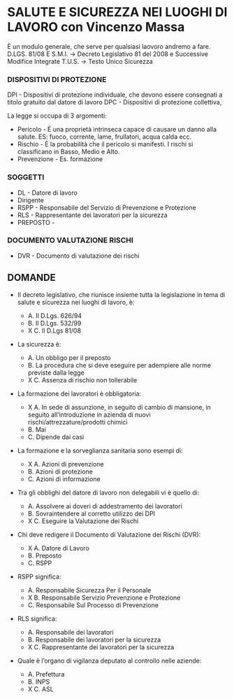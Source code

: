 # SALUTE E SICUREZZA NEI LUOGHI DI LAVORO con Vincenzo Massa

È un modulo generale, che serve per qualsiasi laovoro andremo a fare.
D.LGS. 81/08 E S.M.I. -> Decreto Legislativo 81 del 2008 e Successive Modifice Integrate 
T.U.S. -> Testo Unico Sicurezza

### DISPOSITIVI DI PROTEZIONE

DPI - Dispositivi di protezione individuale, che devono essere consegnati a titolo gratuito dal datore di lavoro
DPC - Dispositivi di protezione collettiva,

La legge si occupa di 3 argomenti:

- Pericolo - È una proprietà intrinseca capace di causare un danno alla salute. ES: fuoco, corrente, lame, frullatori, acqua calda ecc. 
- Rischio - È la probabilità che il pericolo si manifesti. I rischi si classificano in Basso, Medio e Alto.
- Prevenzione - Es. formazione

### SOGGETTI

- DL - Datore di lavoro
- Dirigente
- RSPP - Responsabile del Servizio di Prevenzione e Protezione
- RLS - Rappresentante dei lavoratori per la sicurezza
- PREPOSTO - 

### DOCUMENTO VALUTAZIONE RISCHI

- DVR - Documento di valutazione dei rischi

## DOMANDE

- Il decreto legislativo, che riunisce insieme tutta la legislazione in tema di salute e sicurezza nei luoghi di lavoro, è:
  -   A. Il D.Lgs. 626/94
  -   B. Il D.Lgs. 532/99
  - X C. Il D.Lgs 81/08

- La sicurezza è:
  -   A. Un obbligo per il preposto
  -   B. La procedura che si deve eseguire per adempiere alle norme previste dalla legge 
  - X C. Assenza di rischio non tollerabile

- La formazione dei lavoratori è obbligatoria:
  - X A. In sede di assunzione, in seguito di cambio di mansione, in seguito all’introduzione in azienda di nuovi rischi/attrezzature/prodotti chimici
  -   B. Mai
  -   C. Dipende dai casi

- La formazione e la sorveglianza sanitaria sono esempi di:
  - X A. Azioni di prevenzione
  -   B. Azioni di protezione
  -   C. Azioni di informazione

- Tra gli obblighi del datore di lavoro non delegabili vi è quello di:
  -   A. Assolvere ai doveri di addestramento dei lavoratori
  -   B. Sovraintendere al corretto utilizzo dei DPI
  - X C. Eseguire la Valutazione dei Rischi

- Chi deve redigere il Documento di Valutazione dei Rischi (DVR):
  - X A. Datore di Lavoro
  -   B. Preposto
  -   C. RSPP

- RSPP significa:
  -   A. Responsabile Sicurezza Per il Personale
  - X B. Responsabile Servizio Prevenzione e Protezione
  -   C. Responsabile Sul Processo di Prevenzione

- RLS significa:
  -   A. Responsabile dei lavoratori
  -   B. Responsabile dei lavoratori per la sicurezza
  - X C. Rappresentante dei lavoratori per la sicurezza

- Quale è l’organo di vigilanza deputato al controllo nelle aziende:
  -   A. Prefettura
  -   B. INPS
  - X C. ASL
